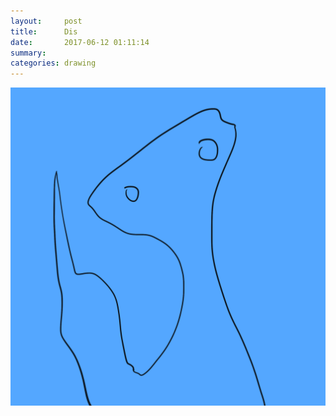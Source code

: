 ```yaml
---
layout:     post
title:      Dis
date:       2017-06-12 01:11:14
summary:    
categories: drawing
---
```

![Dis](/images/diary/Dis.png "Dis es buen.")
